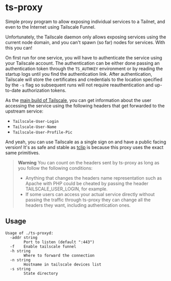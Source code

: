 # ts-proxy

Simple proxy program to allow exposing individual services to a Tailnet, and
even to the Internet using Tailscale Funnel.

Unfortunately, the Tailscale daemon only allows exposing services using the
current node domain, and you can't spawn (so far) nodes for services. With this
you can!

On first run for one service, you will have to authenticate the service using
your Tailscale account. The authentication can be either done passing an
authentication token through the `TS_AUTHKEY` environment or by reading the
startup logs until you find the authentication link. After authentication,
Tailscale will store the certificates and credentials to the location specified
by the `-s` flag so subsequent runs will not require reauthentication and up-to-date authorization tokens.

As the [main build of Tailscale](https://tailscale.com/s/serve-headers), you
can get information about the user accessing the service using the following
headers that get forwarded to the upstream service:
- `Tailscale-User-Login`
- `Tailscale-User-Name`
- `Tailscale-User-Profile-Pic`

And yeah, you can use Tailscale as a single sign on and have a public facing
version! It's as safe and stable as
[tclip](https://github.com/tailscale-dev/tclip) is because this proxy uses the
exact same primitives.

> **Warning**
> You can count on the headers sent by ts-proxy as long as you follow the following conditions:
> - Anything that changes the headers name representation such as Apache with PHP could be cheated
> by passing the header TAILSCALE_USER_LOGIN, for example.
> - If some users can access your actual service directly without passing the traffic through ts-proxy
they can change all the headers they want, including authentication ones.


## Usage

```
Usage of ./ts-proxyd:
  -addr string
    	Port to listen (default ":443")
  -f	Enable tailscale funnel
  -h string
    	Where to forward the connection
  -n string
    	Hostname in tailscale devices list
  -s string
    	State directory
```
